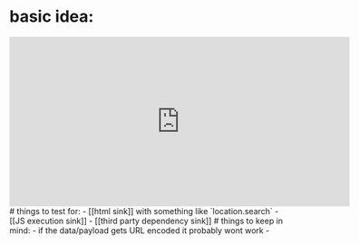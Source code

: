 # basic idea:
<iframe width="600" height="300" src="https://www.youtube.com/embed/Rf9OKtbYkeo" title="XSS - What is a &#39;Sink&#39; in Cross Site Scripting?" frameborder="0" allow="accelerometer; autoplay; clipboard-write; encrypted-media; gyroscope; picture-in-picture; web-share" referrerpolicy="strict-origin-when-cross-origin" allowfullscreen></iframe>
# things to test for:
- [[html sink]] with something like `location.search`
- [[JS execution sink]]
- [[third party dependency sink]]
# things to keep in mind:
- if the data/payload gets URL encoded it probably wont work
- 
